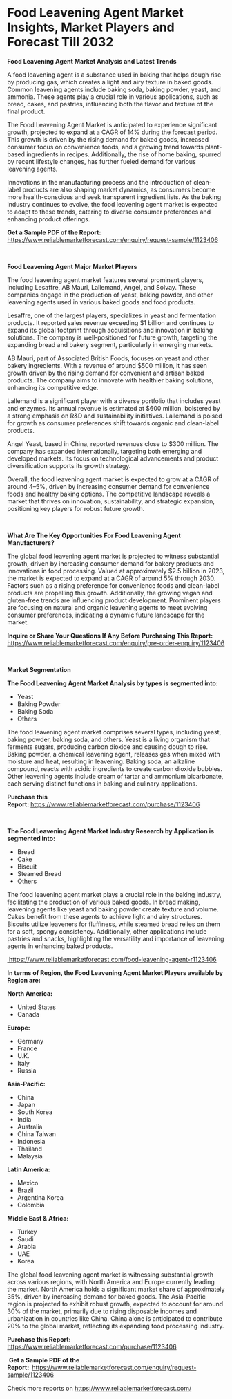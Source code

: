 <p><h1>Food Leavening Agent Market Insights, Market Players and Forecast Till 2032</h1></p><p><strong>Food Leavening Agent Market Analysis and Latest Trends</strong></p>
<p><p>A food leavening agent is a substance used in baking that helps dough rise by producing gas, which creates a light and airy texture in baked goods. Common leavening agents include baking soda, baking powder, yeast, and ammonia. These agents play a crucial role in various applications, such as bread, cakes, and pastries, influencing both the flavor and texture of the final product.</p><p>The Food Leavening Agent Market is anticipated to experience significant growth, projected to expand at a CAGR of 14% during the forecast period. This growth is driven by the rising demand for baked goods, increased consumer focus on convenience foods, and a growing trend towards plant-based ingredients in recipes. Additionally, the rise of home baking, spurred by recent lifestyle changes, has further fueled demand for various leavening agents. </p><p>Innovations in the manufacturing process and the introduction of clean-label products are also shaping market dynamics, as consumers become more health-conscious and seek transparent ingredient lists. As the baking industry continues to evolve, the food leavening agent market is expected to adapt to these trends, catering to diverse consumer preferences and enhancing product offerings.</p></p>
<p><strong>Get a Sample PDF of the Report:&nbsp;</strong> <a href="https://www.reliablemarketforecast.com/enquiry/request-sample/1123406?utm_campaign=3129&utm_medium=2&utm_source=Github&utm_content=ia&utm_term=08042025&utm_id=food-leavening-agent">https://www.reliablemarketforecast.com/enquiry/request-sample/1123406</a></p>
<p>&nbsp;</p>
<p><strong>Food Leavening Agent Major Market Players</strong></p>
<p><p>The food leavening agent market features several prominent players, including Lesaffre, AB Mauri, Lallemand, Angel, and Solvay. These companies engage in the production of yeast, baking powder, and other leavening agents used in various baked goods and food products.</p><p>Lesaffre, one of the largest players, specializes in yeast and fermentation products. It reported sales revenue exceeding $1 billion and continues to expand its global footprint through acquisitions and innovation in baking solutions. The company is well-positioned for future growth, targeting the expanding bread and bakery segment, particularly in emerging markets.</p><p>AB Mauri, part of Associated British Foods, focuses on yeast and other bakery ingredients. With a revenue of around $500 million, it has seen growth driven by the rising demand for convenient and artisan baked products. The company aims to innovate with healthier baking solutions, enhancing its competitive edge.</p><p>Lallemand is a significant player with a diverse portfolio that includes yeast and enzymes. Its annual revenue is estimated at $600 million, bolstered by a strong emphasis on R&D and sustainability initiatives. Lallemand is poised for growth as consumer preferences shift towards organic and clean-label products.</p><p>Angel Yeast, based in China, reported revenues close to $300 million. The company has expanded internationally, targeting both emerging and developed markets. Its focus on technological advancements and product diversification supports its growth strategy.</p><p>Overall, the food leavening agent market is expected to grow at a CAGR of around 4–5%, driven by increasing consumer demand for convenience foods and healthy baking options. The competitive landscape reveals a market that thrives on innovation, sustainability, and strategic expansion, positioning key players for robust future growth.</p></p>
<p>&nbsp;</p>
<p><strong>What Are The Key Opportunities For Food Leavening Agent Manufacturers?</strong></p>
<p><p>The global food leavening agent market is projected to witness substantial growth, driven by increasing consumer demand for bakery products and innovations in food processing. Valued at approximately $2.5 billion in 2023, the market is expected to expand at a CAGR of around 5% through 2030. Factors such as a rising preference for convenience foods and clean-label products are propelling this growth. Additionally, the growing vegan and gluten-free trends are influencing product development. Prominent players are focusing on natural and organic leavening agents to meet evolving consumer preferences, indicating a dynamic future landscape for the market.</p></p>
<p><strong>Inquire or Share Your Questions If Any Before Purchasing This Report:</strong> <a href="https://www.reliablemarketforecast.com/enquiry/pre-order-enquiry/1123406?utm_campaign=3129&utm_medium=2&utm_source=Github&utm_content=ia&utm_term=08042025&utm_id=food-leavening-agent">https://www.reliablemarketforecast.com/enquiry/pre-order-enquiry/1123406</a></p>
<p>&nbsp;</p>
<p><strong>Market Segmentation</strong></p>
<p><strong>The Food Leavening Agent Market Analysis by types is segmented into:</strong></p>
<p><ul><li>Yeast</li><li>Baking Powder</li><li>Baking Soda</li><li>Others</li></ul></p>
<p><p>The food leavening agent market comprises several types, including yeast, baking powder, baking soda, and others. Yeast is a living organism that ferments sugars, producing carbon dioxide and causing dough to rise. Baking powder, a chemical leavening agent, releases gas when mixed with moisture and heat, resulting in leavening. Baking soda, an alkaline compound, reacts with acidic ingredients to create carbon dioxide bubbles. Other leavening agents include cream of tartar and ammonium bicarbonate, each serving distinct functions in baking and culinary applications.</p></p>
<p><strong>Purchase this Report:&nbsp;</strong><a href="https://www.reliablemarketforecast.com/purchase/1123406?utm_campaign=3129&utm_medium=2&utm_source=Github&utm_content=ia&utm_term=08042025&utm_id=food-leavening-agent">https://www.reliablemarketforecast.com/purchase/1123406</a></p>
<p>&nbsp;</p>
<p><strong>The Food Leavening Agent Market Industry Research by Application is segmented into:</strong></p>
<p><ul><li>Bread</li><li>Cake</li><li>Biscuit</li><li>Steamed Bread</li><li>Others</li></ul></p>
<p><p>The food leavening agent market plays a crucial role in the baking industry, facilitating the production of various baked goods. In bread making, leavening agents like yeast and baking powder create texture and volume. Cakes benefit from these agents to achieve light and airy structures. Biscuits utilize leaveners for fluffiness, while steamed bread relies on them for a soft, spongy consistency. Additionally, other applications include pastries and snacks, highlighting the versatility and importance of leavening agents in enhancing baked products.</p></p>
<p><a href="https://www.reliablemarketforecast.com/food-leavening-agent-r1123406?utm_campaign=3129&utm_medium=2&utm_source=Github&utm_content=ia&utm_term=08042025&utm_id=food-leavening-agent">&nbsp;https://www.reliablemarketforecast.com/food-leavening-agent-r1123406</a></p>
<p><strong>In terms of Region, the Food Leavening Agent Market Players available by Region are:</strong></p>
<p>
    <p> <strong> North America: </strong>
        <ul>
            <li>United States</li>
            <li>Canada</li>
        </ul>
        </p> 
    <p> <strong> Europe: </strong>
        <ul>
            <li>Germany</li>
            <li>France</li>
            <li>U.K.</li>
            <li>Italy</li>
            <li>Russia</li>
        </ul>
        </p> 
    <p> <strong> Asia-Pacific: </strong>
        <ul>
            <li>China</li>
            <li>Japan</li>
            <li>South Korea</li>
            <li>India</li>
            <li>Australia</li>
            <li>China Taiwan</li>
            <li>Indonesia</li>
            <li>Thailand</li>
            <li>Malaysia</li>
        </ul>
        </p> 
    <p> <strong> Latin America: </strong>
        <ul>
            <li>Mexico</li>
            <li>Brazil</li>
            <li>Argentina Korea</li>
            <li>Colombia</li>
        </ul>
        </p> 
    <p> <strong> Middle East & Africa: </strong>
        <ul>
            <li>Turkey</li>
            <li>Saudi</li>
            <li>Arabia</li>
            <li>UAE</li>
            <li>Korea</li>
        </ul>
    </p>
    </p>
<p><p>The global food leavening agent market is witnessing substantial growth across various regions, with North America and Europe currently leading the market. North America holds a significant market share of approximately 35%, driven by increasing demand for baked goods. The Asia-Pacific region is projected to exhibit robust growth, expected to account for around 30% of the market, primarily due to rising disposable incomes and urbanization in countries like China. China alone is anticipated to contribute 20% to the global market, reflecting its expanding food processing industry.</p></p>
<p><strong>Purchase this Report: </strong><a href="https://www.reliablemarketforecast.com/purchase/1123406?utm_campaign=3129&utm_medium=2&utm_source=Github&utm_content=ia&utm_term=08042025&utm_id=food-leavening-agent">https://www.reliablemarketforecast.com/purchase/1123406</a></p>
<p>&nbsp;<strong>Get a Sample PDF of the Report:&nbsp;&nbsp;</strong><a href="https://www.reliablemarketforecast.com/enquiry/request-sample/1123406?utm_campaign=3129&utm_medium=2&utm_source=Github&utm_content=ia&utm_term=08042025&utm_id=food-leavening-agent">https://www.reliablemarketforecast.com/enquiry/request-sample/1123406</a></p>
<p><strong></strong></p>
<p>Check more reports on <a href="https://www.reliablemarketforecast.com/?utm_campaign=3129&utm_medium=2&utm_source=Github&utm_content=ia&utm_term=08042025&utm_id=food-leavening-agent">https://www.reliablemarketforecast.com/</a></p>